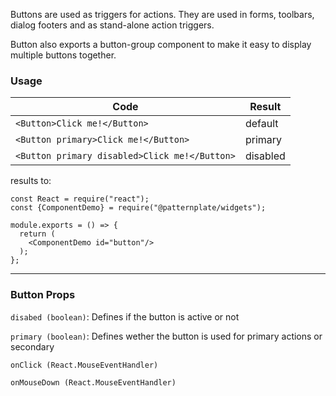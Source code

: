 Buttons are used as triggers for actions. They are used in forms, toolbars, dialog footers and as stand-alone action triggers.

Button also exports a button-group component to make it easy to display multiple buttons together.

### Usage
|Code|Result|
|---|---|
|`<Button>Click me!</Button>`|default|
|`<Button primary>Click me!</Button>`|primary|
|`<Button primary disabled>Click me!</Button>`|disabled|


results to:
```widget
const React = require("react");
const {ComponentDemo} = require("@patternplate/widgets");

module.exports = () => {
  return (
    <ComponentDemo id="button"/>
  );
};
```

---

### Button Props

`disabed (boolean)`:
Defines if the button is active or not


`primary (boolean)`:
Defines wether the button is used for primary actions or secondary


`onClick (React.MouseEventHandler)`


`onMouseDown (React.MouseEventHandler)`
